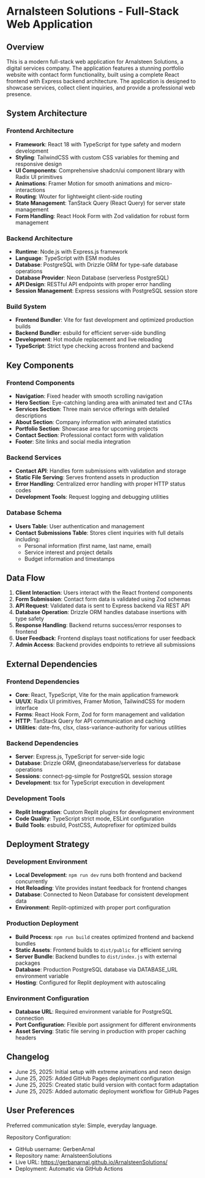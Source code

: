 # Arnalsteen Solutions - Full-Stack Web Application

## Overview

This is a modern full-stack web application for Arnalsteen Solutions, a digital services company. The application features a stunning portfolio website with contact form functionality, built using a complete React frontend with Express backend architecture. The application is designed to showcase services, collect client inquiries, and provide a professional web presence.

## System Architecture

### Frontend Architecture
- **Framework**: React 18 with TypeScript for type safety and modern development
- **Styling**: TailwindCSS with custom CSS variables for theming and responsive design
- **UI Components**: Comprehensive shadcn/ui component library with Radix UI primitives
- **Animations**: Framer Motion for smooth animations and micro-interactions
- **Routing**: Wouter for lightweight client-side routing
- **State Management**: TanStack Query (React Query) for server state management
- **Form Handling**: React Hook Form with Zod validation for robust form management

### Backend Architecture  
- **Runtime**: Node.js with Express.js framework
- **Language**: TypeScript with ESM modules
- **Database**: PostgreSQL with Drizzle ORM for type-safe database operations
- **Database Provider**: Neon Database (serverless PostgreSQL)
- **API Design**: RESTful API endpoints with proper error handling
- **Session Management**: Express sessions with PostgreSQL session store

### Build System
- **Frontend Bundler**: Vite for fast development and optimized production builds
- **Backend Bundler**: esbuild for efficient server-side bundling
- **Development**: Hot module replacement and live reloading
- **TypeScript**: Strict type checking across frontend and backend

## Key Components

### Frontend Components
- **Navigation**: Fixed header with smooth scrolling navigation
- **Hero Section**: Eye-catching landing area with animated text and CTAs
- **Services Section**: Three main service offerings with detailed descriptions
- **About Section**: Company information with animated statistics
- **Portfolio Section**: Showcase area for upcoming projects
- **Contact Section**: Professional contact form with validation
- **Footer**: Site links and social media integration

### Backend Services
- **Contact API**: Handles form submissions with validation and storage
- **Static File Serving**: Serves frontend assets in production
- **Error Handling**: Centralized error handling with proper HTTP status codes
- **Development Tools**: Request logging and debugging utilities

### Database Schema
- **Users Table**: User authentication and management
- **Contact Submissions Table**: Stores client inquiries with full details including:
  - Personal information (first name, last name, email)
  - Service interest and project details
  - Budget information and timestamps

## Data Flow

1. **Client Interaction**: Users interact with the React frontend components
2. **Form Submission**: Contact form data is validated using Zod schemas
3. **API Request**: Validated data is sent to Express backend via REST API
4. **Database Operation**: Drizzle ORM handles database insertions with type safety
5. **Response Handling**: Backend returns success/error responses to frontend
6. **User Feedback**: Frontend displays toast notifications for user feedback
7. **Admin Access**: Backend provides endpoints to retrieve all submissions

## External Dependencies

### Frontend Dependencies
- **Core**: React, TypeScript, Vite for the main application framework
- **UI/UX**: Radix UI primitives, Framer Motion, TailwindCSS for modern interface
- **Forms**: React Hook Form, Zod for form management and validation
- **HTTP**: TanStack Query for API communication and caching
- **Utilities**: date-fns, clsx, class-variance-authority for various utilities

### Backend Dependencies
- **Server**: Express.js, TypeScript for server-side logic
- **Database**: Drizzle ORM, @neondatabase/serverless for database operations
- **Sessions**: connect-pg-simple for PostgreSQL session storage
- **Development**: tsx for TypeScript execution in development

### Development Tools
- **Replit Integration**: Custom Replit plugins for development environment
- **Code Quality**: TypeScript strict mode, ESLint configuration
- **Build Tools**: esbuild, PostCSS, Autoprefixer for optimized builds

## Deployment Strategy

### Development Environment
- **Local Development**: `npm run dev` runs both frontend and backend concurrently
- **Hot Reloading**: Vite provides instant feedback for frontend changes
- **Database**: Connected to Neon Database for consistent development data
- **Environment**: Replit-optimized with proper port configuration

### Production Deployment
- **Build Process**: `npm run build` creates optimized frontend and backend bundles
- **Static Assets**: Frontend builds to `dist/public` for efficient serving
- **Server Bundle**: Backend bundles to `dist/index.js` with external packages
- **Database**: Production PostgreSQL database via DATABASE_URL environment variable
- **Hosting**: Configured for Replit deployment with autoscaling

### Environment Configuration
- **Database URL**: Required environment variable for PostgreSQL connection
- **Port Configuration**: Flexible port assignment for different environments
- **Asset Serving**: Static file serving in production with proper caching headers

## Changelog

- June 25, 2025: Initial setup with extreme animations and neon design
- June 25, 2025: Added GitHub Pages deployment configuration
- June 25, 2025: Created static build version with contact form adaptation
- June 25, 2025: Added automatic deployment workflow for GitHub Pages

## User Preferences

Preferred communication style: Simple, everyday language.

Repository Configuration:
- GitHub username: GerbenArnal
- Repository name: ArnalsteenSolutions
- Live URL: https://gerbanarnal.github.io/ArnalsteenSolutions/
- Deployment: Automatic via GitHub Actions